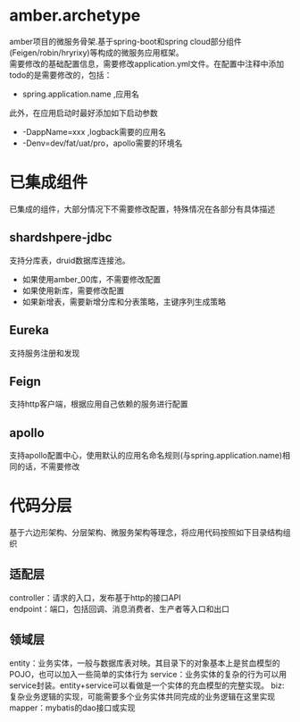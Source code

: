 # amber.archetype
amber项目的微服务骨架.基于spring-boot和spring cloud部分组件(Feigen/robin/hryrixy)等构成的微服务应用框架。</br>
需要修改的基础配置信息，需要修改application.yml文件。在配置中注释中添加todo的是需要修改的，包括：
- spring.application.name ,应用名

此外，在应用启动时最好添加如下启动参数
- -DappName=xxx ,logback需要的应用名
- -Denv=dev/fat/uat/pro，apollo需要的环境名

# 已集成组件
已集成的组件，大部分情况下不需要修改配置，特殊情况在各部分有具体描述
## shardshpere-jdbc
支持分库表，druid数据库连接池。
- 如果使用amber_00库，不需要修改配置
- 如果使用新库，需要修改配置
- 如果新增表，需要新增分库和分表策略，主键序列生成策略
## Eureka
支持服务注册和发现
## Feign
支持http客户端，根据应用自己依赖的服务进行配置
## apollo
支持apollo配置中心，使用默认的应用名命名规则(与spring.application.name)相同的话，不需要修改

# 代码分层
基于六边形架构、分层架构、微服务架构等理念，将应用代码按照如下目录结构组织
## 适配层
controller：请求的入口，发布基于http的接口API</br>
endpoint：端口，包括回调、消息消费者、生产者等入口和出口</br>
## 领域层
entity：业务实体，一般与数据库表对映。其目录下的对象基本上是贫血模型的POJO，也可以加入一些简单的实体行为
service：业务实体的复杂的行为可以用service封装。entity+service可以看做是一个实体的充血模型的完整实现。
biz:复杂业务逻辑的实现，可能需要多个业务实体共同完成的业务逻辑在这里实现
mapper：mybatis的dao接口或实现




